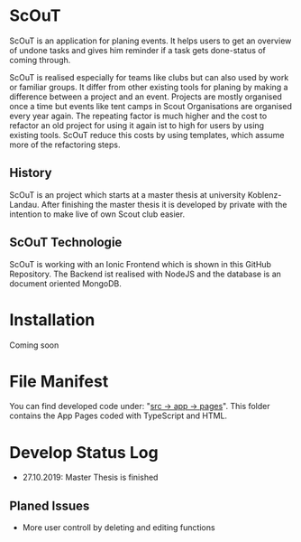 # ScOuT

ScOuT is an application for planing events.
It helps users to get an overview of undone tasks and gives him reminder if a task gets done-status of coming through.

ScOuT is realised especially for teams like clubs but can also used by work or familiar groups.
It differ from other existing tools for planing by making a difference between a project and an event.
Projects are mostly organised once a time but events like tent camps in Scout Organisations are organised every year again.
The repeating factor is much higher and the cost to refactor an old project for using it again ist to high for users by using existing tools.
ScOuT reduce this costs by using templates, which assume more of the refactoring steps.

## History

ScOuT is an project which starts at a master thesis at university Koblenz-Landau.
After finishing the master thesis it is developed by private with the intention to make live of own Scout club easier.

## ScOuT Technologie

ScOuT is working with an Ionic Frontend which is shown in this GitHub Repository.
The Backend ist realised with NodeJS and the database is an document oriented MongoDB.

# Installation

Coming soon

# File Manifest

You can find developed code under: "[src -> app -> pages](https://github.com/lisawerner/ScOuTFrontend/tree/master/src/app/pages)".
This folder contains the App Pages coded with TypeScript and HTML.

# Develop Status Log

* 27.10.2019: Master Thesis is finished

## Planed Issues

* More user controll by deleting and editing functions
